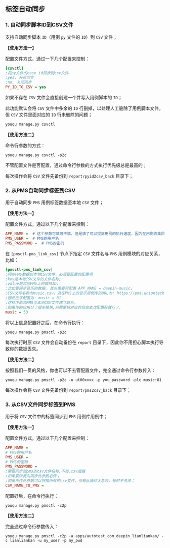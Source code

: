 ## 标签自动同步

### 1. 自动同步脚本ID到CSV文件

支持自动同步脚本 `ID`（用例 `py` 文件的 `ID`）到 `CSV` 文件；

**【使用方法一】**

配置文件方式，通过一下几个配置来控制：

```ini
[csvctl]
;将py文件的case id同步到csv文件
;yes, 开启同步
;no, 关闭同步
PY_ID_TO_CSV = yes
```

如果不存在 `CSV` 文件会直接创建一个并写入用例脚本的 `ID`；

此功能默认会将 `CSV` 文件中多余的 `ID` 行删掉，以处理人工删除了用例脚本文件，但 `CSV` 文件里面对应的 `ID` 行未删除的问题；

```sh
youqu manage.py csvctl
```

**【使用方法二】**

命令行参数的方式：

```shell
youqu manage.py csvctl -p2c
```

不管配置文件是否配置，通过命令行参数的方式执行优先级总是最高的；

每次操作会将 `CSV` 文件先备份到 `report/pyid2csv_back` 目录下；

### 2. 从PMS自动同步标签到CSV

用于自动同步 `PMS` 用例标签数据至本地 `CSV` 文件；

**【使用方法一】**

配置文件方式，通过以下几个配置来控制：

```ini
APP_NAME =  # 这个参数可填可不填，但是填了可以提高用例的执行速度，因为在用例收集阶段可以指定到具体的应用库。（下同）
PMS_USER =  # PMS的用户名
PMS_PASSWORD =  # PMS的密码
```

在 `[pmsctl-pms_link_csv]` 节点下指定 `CSV` 文件名与 `PMS` 用例模块的对应关系，比如：

```ini
[pmsctl-pms_link_csv]
;同步PMS数据到本地CSV文件，必须要配置的配置项
;key是本地CSV文件的文件名称;
;value是对应PMS上的模块ID;
;比如要同步音乐的数据, 首先需要将配置 APP_NAME = deepin-music，
;CSV文件名称为music.csv，其在PMS上的音乐用例库的URL为: https://pms.uniontech.com/caselib-browse-81.html
;因此应该配置为: music = 81
;这样才能将PMS与本地CSV文件建立联系。
;如果你的应用分了很多模块,只需要将对应的信息依次配置好就行了。
music = 53
```

将以上信息配置好之后，在命令行执行：

```shell
youqu manage.py pmsctl -p2c
```

每次执行时原 `CSV` 文件会自动备份在 `report` 目录下，因此你不用担心脚本执行导致你的数据丢失。

**【使用方法二】**

按照我们一贯的风格，你也可以不去管配置文件，完全通过命令行参数传入：

```
youqu manage.py pmsctl -p2c -u ut00xxxx -p you_password -plc music:81
```

每次操作会将 `CSV` 文件先备份到 `report/pms2csv_back` 目录下；

### 3. 从CSV文件同步标签到PMS

用于将 `CSV` 文件中的标签同步到 `PMS` 用例库用例中；

**【使用方法一】**

配置文件方式，通过以下几个配置来控制：

```ini
APP_NAME = 
# PMS的用户名
PMS_USER = 
# PMS的密码
PMS_PASSWORD = 
;需要同步到pms的csv文件名称,不加.csv后缀
;如果要做反向同步此参数必传；
;如果不传此参数可以扫描所有的csv文件，但是此操作太危险，暂时不考虑；
CSV_NAME_TO_PMS = 
```

配置好后，在命令行执行：

```shell
youqu manage.py pmsctl -c2p
```

**【使用方法二】**

完全通过命令行参数传入：

```shell
youqu manage.py pmsctl -c2p -a apps/autotest_com_deepin_lianliankan/ -c lianliankan -u my_user -p my_pwd
```
